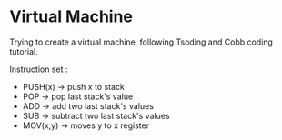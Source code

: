 # Virtual Machine

Trying to create a virtual machine, following Tsoding and Cobb coding tutorial.

Instruction set :
- PUSH(x) -> push x to stack
- POP -> pop last stack's value
- ADD -> add two last stack's values
- SUB -> subtract two last stack's values
- MOV(x,y) -> moves y to x register
